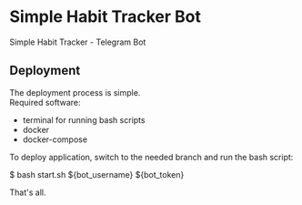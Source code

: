 # Simple Habit Tracker Bot
Simple Habit Tracker - Telegram Bot

## Deployment

The deployment process is simple.\
Required software:
- terminal for running bash scripts
- docker
- docker-compose

To deploy application, switch to the needed branch 
and run the bash script:

$ bash start.sh ${bot_username} ${bot_token}

That's all.
